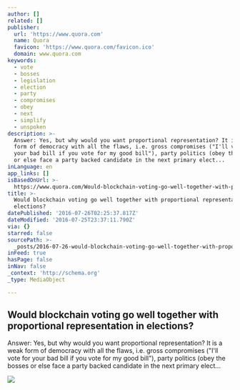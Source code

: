 ```yaml
---
author: []
related: []
publisher:
  url: 'https://www.quora.com'
  name: Quora
  favicon: 'https://www.quora.com/favicon.ico'
  domain: www.quora.com
keywords:
  - vote
  - bosses
  - legislation
  - election
  - party
  - compromises
  - obey
  - next
  - simplify
  - unspoken
description: >-
  Answer: Yes, but why would you want proportional representation? It is a weak
  form of democracy with all the flaws, i.e. gross compromises ("I'll vote for
  your bad bill if you vote for my good bill"), party politics (obey the bosses
  or else face a party backed candidate in the next primary elect...
inLanguage: en
app_links: []
isBasedOnUrl: >-
  https://www.quora.com/Would-blockchain-voting-go-well-together-with-proportional-representation-in-elections
title: >-
  Would blockchain voting go well together with proportional representation in
  elections?
datePublished: '2016-07-26T02:25:37.817Z'
dateModified: '2016-07-25T23:37:11.790Z'
via: {}
starred: false
sourcePath: >-
  _posts/2016-07-26-would-blockchain-voting-go-well-together-with-proportional-r.md
inFeed: true
hasPage: false
inNav: false
_context: 'http://schema.org'
_type: MediaObject

---
```

<article style=""><h1>Would blockchain voting go well together with proportional representation in elections?</h1><p>Answer: Yes, but why would you want proportional representation? It is a weak form of democracy with all the flaws, i.e. gross compromises ("I'll vote for your bad bill if you vote for my good bill"), party politics (obey the bosses or else face a party backed candidate in the next primary elect...</p><img src="https://qsf.ec.quoracdn.net/-images.new_grid.fb_share_default.pnge6dde9cfa6e03c43.png" /></article>